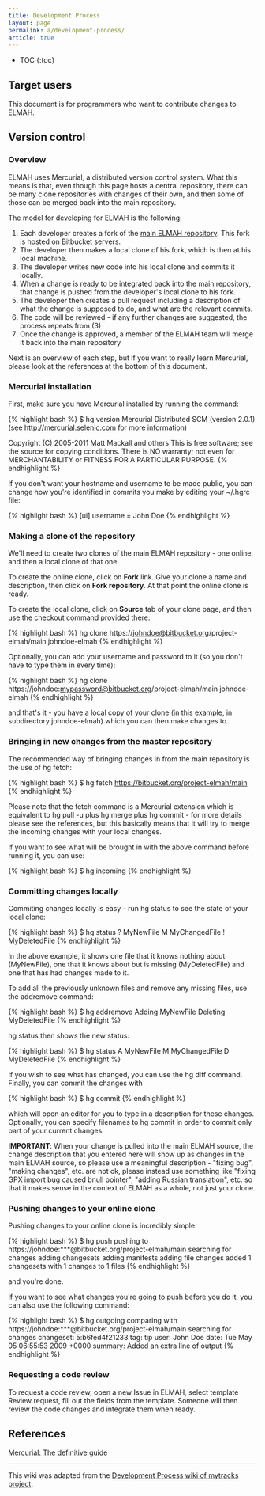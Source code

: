 ---title: Development Processlayout: pagepermalink: a/development-process/article: true---* TOC{:toc}## Target usersThis document is for programmers who want to contribute changes to ELMAH.## Version control### OverviewELMAH uses Mercurial, a distributed version control system. What this means is that, even though this page hosts a central repository, there can be many clone repositories with changes of their own, and then some of those can be merged back into the main repository.The model for developing for ELMAH is the following:1. Each developer creates a fork of the [main ELMAH repository](https://bitbucket.org/project-elmah/main). This fork is hosted on Bitbucket servers.2. The developer then makes a local clone of his fork, which is then at his local machine.3. The developer writes new code into his local clone and commits it locally.4. When a change is ready to be integrated back into the main repository, that change is pushed from the developer's local clone to his fork.5. The developer then creates a pull request including a description of what the change is supposed to do, and what are the relevant commits.6. The code will be reviewed - if any further changes are suggested, the process repeats from (3)7. Once the change is approved, a member of the ELMAH team will merge it back into the main repositoryNext is an overview of each step, but if you want to really learn Mercurial, please look at the references at the bottom of this document.### Mercurial installationFirst, make sure you have Mercurial installed by running the command:{% highlight bash %}$ hg versionMercurial Distributed SCM (version 2.0.1)(see http://mercurial.selenic.com for more information)Copyright (C) 2005-2011 Matt Mackall and othersThis is free software; see the source for copying conditions. There is NOwarranty; not even for MERCHANTABILITY or FITNESS FOR A PARTICULAR PURPOSE.{% endhighlight %}If you don't want your hostname and username to be made public, you can change how you're identified in commits you make by editing your ~/.hgrc file:{% highlight bash %}[ui]username = John Doe{% endhighlight %}### Making a clone of the repositoryWe'll need to create two clones of the main ELMAH repository - one online, and then a local clone of that one.To create the online clone, click on **Fork** link. Give your clone a name and description, then click on **Fork repository**. At that point the online clone is ready.To create the local clone, click on **Source** tab of your clone page, and then use the checkout command provided there:{% highlight bash %}hg clone https://johndoe@bitbucket.org/project-elmah/main johndoe-elmah{% endhighlight %}Optionally, you can add your username and password to it (so you don't have to type them in every time):{% highlight bash %}hg clone https://johndoe:mypassword@bitbucket.org/project-elmah/main johndoe-elmah{% endhighlight %}and that's it - you have a local copy of your clone (in this example, in subdirectory johndoe-elmah) which you can then make changes to.### Bringing in new changes from the master repositoryThe recommended way of bringing changes in from the main repository is the use of hg fetch:{% highlight bash %}$ hg fetch https://bitbucket.org/project-elmah/main{% endhighlight %}Please note that the fetch command is a Mercurial extension which is equivalent to hg pull -u plus hg merge plus hg commit - for more details please see the references, but this basically means that it will try to merge the incoming changes with your local changes.If you want to see what will be brought in with the above command before running it, you can use:{% highlight bash %}$ hg incoming{% endhighlight %}### Committing changes locallyCommiting changes locally is easy - run hg status to see the state of your local clone:{% highlight bash %}$ hg status?  MyNewFileM  MyChangedFile!  MyDeletedFile{% endhighlight %}In the above example, it shows one file that it knows nothing about (MyNewFile), one that it knows about but is missing (MyDeletedFile) and one that has had changes made to it.To add all the previously unknown files and remove any missing files, use the addremove command:{% highlight bash %}$ hg addremoveAdding MyNewFileDeleting MyDeletedFile{% endhighlight %}hg status then shows the new status:{% highlight bash %}$ hg statusA  MyNewFileM  MyChangedFileD  MyDeletedFile{% endhighlight %}If you wish to see what has changed, you can use the hg diff command. Finally, you can commit the changes with{% highlight bash %}$ hg commit{% endhighlight %}which will open an editor for you to type in a description for these changes. Optionally, you can specify filenames to hg commit in order to commit only part of your current changes.**IMPORTANT**: When your change is pulled into the main ELMAH source, the change description that you entered here will show up as changes in the main ELMAH source, so please use a meaningful description - "fixing bug", "making changes", etc. are not ok, please instead use something like "fixing GPX import bug caused bnull pointer", "adding Russian translation", etc. so that it makes sense in the context of ELMAH as a whole, not just your clone.### Pushing changes to your online clonePushing changes to your online clone is incredibly simple:{% highlight bash %}$ hg pushpushing to https://johndoe:***@bitbucket.org/project-elmah/mainsearching for changesadding changesetsadding manifestsadding file changesadded 1 changesets with 1 changes to 1 files{% endhighlight %}and you're done.If you want to see what changes you're going to push before you do it, you can also use the following command:{% highlight bash %}$ hg outgoingcomparing with https://johndoe:***@bitbucket.org/project-elmah/mainsearching for changeschangeset:   5:b6fed4f21233tag:         tipuser:        John Doedate:        Tue May 05 06:55:53 2009 +0000summary:     Added an extra line of output{% endhighlight %}### Requesting a code reviewTo request a code review, open a new Issue in ELMAH, select template Review request, fill out the fields from the template. Someone will then review the code changes and integrate them when ready.## References[Mercurial: The definitive guide](http://hgbook.red-bean.com/)<hr/>This wiki was adapted from the [Development Process wiki of mytracks project](http://code.google.com/p/mytracks/wiki/DevelopmentProcess).